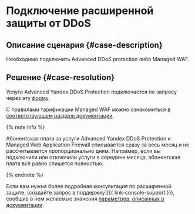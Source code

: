 # Подключение расширенной защиты от DDoS


## Описание сценария {#case-description}

Необходимо подключить Advanced DDoS protection либо Managed WAF.

## Решение {#case-resolution}

Услуга Advanced Yandex DDoS Protection подключается по запросу через эту [форму](https://forms.yandex.ru/surveys/13203262.d03e905cf02195bec1093aa2b032802fe13caac0/).

С правилами тарификации Managed WAF можно ознакомиться [в соответствующем разделе документации](../../../vpc/pricing.md#prices-ddos-advanced).

{% note info %}

Абонентская плата за услуги Advanced Yandex DDoS Protection и Managed Web Application Firewall списывается сразу за весь месяц и не рассчитывается пропорционально дням. Например, если вы подключили или отключили услуги в середине месяца, абонентская плата всё равно спишется полностью.

{% endnote %}

Если вам нужна более подробная консультация по расширенной защите, [создайте запрос в поддержку]({{ link-console-support }}), сообщив в нем желаемые значения [параметров, описанных в документации](../../../vpc/ddos-protection/index.md#advanced-protection).
